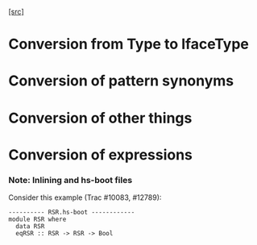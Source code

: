 [[src]](https://github.com/ghc/ghc/tree/master/compiler/iface/ToIface.hs)
# Conversion from Type to IfaceType


# Conversion of pattern synonyms


# Conversion of other things


# Conversion of expressions


### Note: Inlining and hs-boot files

Consider this example (Trac #10083, #12789):

    ---------- RSR.hs-boot ------------
    module RSR where
      data RSR
      eqRSR :: RSR -> RSR -> Bool